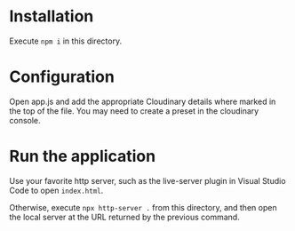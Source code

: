 # Installation
Execute `npm i` in this directory.

# Configuration

Open app.js and add the appropriate Cloudinary details where marked in the top of the file.  You may need to create a preset in the cloudinary console.

# Run the application
Use your favorite http server, such as the live-server plugin in Visual Studio Code to open `index.html`.

Otherwise, execute `npx http-server .` from this directory, and then open the local server at the URL returned by the previous command. 
